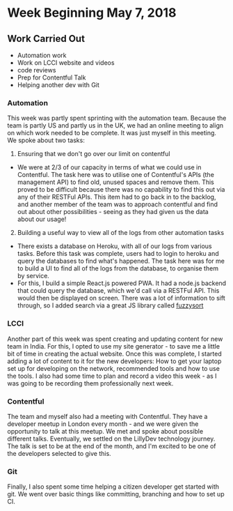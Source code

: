 # Week Beginning May 7, 2018

## Work Carried Out
* Automation work
* Work on LCCI website and videos
* code reviews
* Prep for Contentful Talk
* Helping another dev with Git

### Automation
This week was partly spent sprinting with the automation team. Because the team is partly US and partly us in the UK, we had an online meeting to align on which work needed to be complete. It was just myself in this meeting. We spoke about two tasks:
1. Ensuring that we don't go over our limit on contentful
  * We were at 2/3 of our capacity in terms of what we could use in Contentful. The task here was to utilise one of Contentful's APIs (the management API) to find old, unused spaces and remove them. This proved to be difficult because there was no capability to find this out via any of their RESTFul APIs. This item had to go back in to the backlog, and another member of the team was to approach contentful and find out about other possibilities - seeing as they had given us the data about our usage!
2. Building a useful way to view all of the logs from other automation tasks
  * There exists a database on Heroku, with all of our logs from various tasks. Before this task was complete, users had to login to heroku and query the databases to find what's happened. The task here was for me to build a UI to find all of the logs from the database, to organise them by service. 
  * For this, I build a simple React.js powered PWA. It had a node.js backend that could query the database, which we'd call via a RESTFul API. This would then be displayed on screen. There was a lot of information to sift through, so I added search via a great JS library called [fuzzysort](https://github.com/farzher/fuzzysort)

### LCCI
Another part of this week was spent creating and updating content for new team in India. For this, I opted to use my site generator - to save me a little bit of time in creating the actual website. Once this was complete, I started adding a lot of content to it for the new developers: How to get your laptop set up for developing on the network, recommended tools and how to use the tools. I also had some time to plan and record a video this week - as I was going to be recording them professionally next week.

### Contentful
The team and myself also had a meeting with Contentful. They have a developer meetup in London every month - and we were given the opportunity to talk at this meetup. We met and spoke about possible different talks. Eventually, we settled on the LillyDev technology journey. The talk is set to be at the end of the month, and I'm excited to be one of the developers selected to give this.

### Git
Finally, I also spent some time helping a citizen developer get started with git. We went over basic things like committing, branching and how to set up CI.